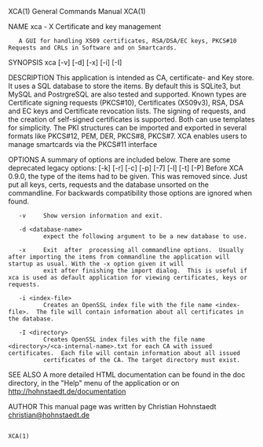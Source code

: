 XCA(1)                                                                            General Commands Manual                                                                           XCA(1)

NAME
       xca - X Certificate and key management

       A GUI for handling X509 certificates, RSA/DSA/EC keys, PKCS#10 Requests and CRLs in Software and on Smartcards.

SYNOPSIS
       xca [-v] [-d] [-x] [-i] [-I]

DESCRIPTION
       This  application  is intended as CA, certificate- and Key store.  It uses a SQL database to store the items. By default this is SQLite3, but MySQL and PostrgreSQL are also tested
       and supported.  Known types are Certificate signing requests (PKCS#10), Certificates (X509v3), RSA, DSA and EC keys and Certificate revocation lists.  The signing of requests, and
       the  creation  of  self-signed  certificates is supported. Both can use templates for simplicity.  The PKI structures can be imported and exported in several formats like PKCS#12,
       PEM, DER, PKCS#8, PKCS#7.
       XCA enables users to manage smartcards via the PKCS#11 interface

OPTIONS
       A summary of options are included below.  There are some deprecated legacy options: [-k] [-r] [-c] [-p] [-7] [-l] [-t] [-P]
       Before XCA 0.9.0, the type of the items had to be given.  This was removed since.  Just put all keys, certs, requests and the database unsorted on the commandline.  For  backwards
       compatibility those options are ignored when found.

       -v     Show version information and exit.

       -d <database-name>
              expect the following argument to be a new database to use.

       -x     Exit  after  processing all commandline options.  Usually after importing the items from commandline the application will startup as usual. With the -x option given it will
              exit after finishing the import dialog.  This is useful if xca is used as default application for viewing certificates, keys or requests.

       -i <index-file>
              Creates an OpenSSL index file with the file name <index-file>.  The file will contain information about all certificates in the database.

       -I <directory>
              Creates OpenSSL index files with the file name <directory>/<ca-internal-name>.txt for each CA with issued certificates.  Each file will contain information about all issued
              certificates of the CA. The target directory must exist.

SEE ALSO
       A more detailed HTML documentation can be found in the doc directory, in the "Help" menu of the application or on http://hohnstaedt.de/documentation

AUTHOR
       This manual page was written by Christian Hohnstaedt <christian@hohnstaedt.de>

                                                                                                                                                                                    XCA(1)
